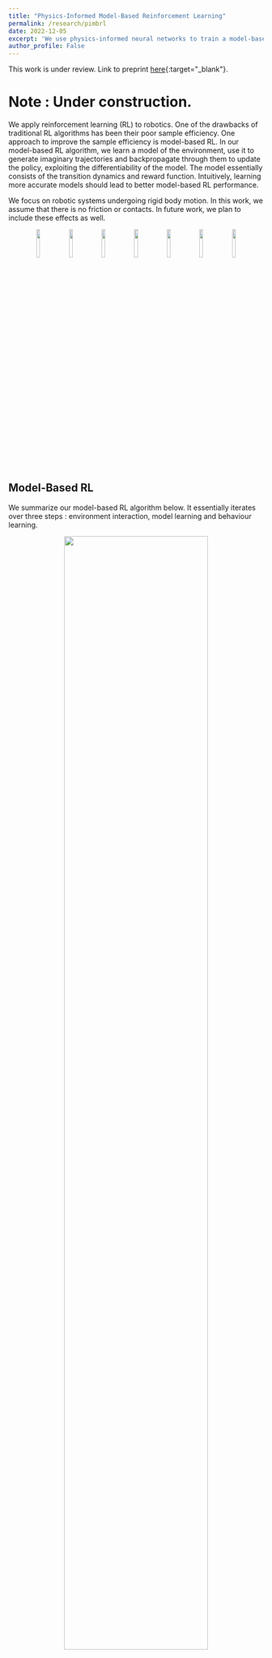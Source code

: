 ```yaml
---
title: "Physics-Informed Model-Based Reinforcement Learning"
permalink: /research/pimbrl
date: 2022-12-05
excerpt: 'We use physics-informed neural networks to train a model-based RL algorithm.'
author_profile: False
---
```

This work is under review. Link to preprint [here](https://arxiv.org/abs/2212.02179){:target="_blank"}.

# Note : Under construction.

We apply reinforcement learning (RL) to robotics. One of the drawbacks of traditional RL algorithms has been their poor sample efficiency. One approach to improve the sample efficiency is model-based RL. In our model-based RL algorithm, we learn a model of the environment, use it to generate imaginary trajectories and backpropagate through them to update the policy, exploiting the differentiability of the model. The model essentially consists of the transition dynamics and reward function. Intuitively, learning more accurate models should lead to better model-based RL performance. 

We focus on robotic systems undergoing rigid body motion. In this work, we assume that there is no friction or contacts. In future work, we plan to include these effects as well.
<p align="center">
<img src="https://adi3e08.github.io/files/research/pimbrl/reacher.jpg" width="12%"/>
<img src="https://adi3e08.github.io/files/research/pimbrl/pendulum.jpg" width="12%"/>
<img src="https://adi3e08.github.io/files/research/pimbrl/cartpole.jpg" width="12%"/>
<img src="https://adi3e08.github.io/files/research/pimbrl/cart2pole.jpg" width="12%"/>
<img src="https://adi3e08.github.io/files/research/pimbrl/acrobot.jpg" width="12%"/>
<img src="https://adi3e08.github.io/files/research/pimbrl/cart3pole.jpg" width="12%"/>
<img src="https://adi3e08.github.io/files/research/pimbrl/acro3bot.jpg" width="12%"/>
</p>

## Model-Based RL
We summarize our model-based RL algorithm below. It essentially iterates over three steps : environment interaction, model learning and behaviour learning. 
<p align="center">
<img src="https://adi3e08.github.io/files/research/pimbrl/algo.png" width="75%"/>
</p>

We discuss the model learning and behaviour learning steps in detail below. 

### Model Learning
Here, we learn the dynamics and reward models. In dynamics learning, we want to predict the next state, given the current state and action.
We model these systems using Lagrangian mechanics. Hence, the state consists of generalized coordinates $\textbf{q}$, which describe the configuration of the system, and generalized velocities $\dot{\textbf{q}}$, which are the time derivatives of $\textbf{q}$. The action is the motor torque $\boldsymbol\tau$. So, in dynamics learning, we essentially want to learn the transformation $(\textbf{q}_{t}, \dot{\textbf{q}}\_{t},\boldsymbol\tau\_{t}) \rightarrow (\textbf{q}\_{t+1}, \dot{\textbf{q}}\_{t+1})$. The most straightforward solution is to train a standard deep neural network. We refer to this approach as DNN. This is shown in the figure below.
<p align="center">
<img src="https://adi3e08.github.io/files/research/pimbrl/dnn.svg" width="15%"/>
</p>

Another approach is to utilize the structure of the underlying Lagrangian mechanics. This approach builds upon recent work such as Deep Lagrangian Networks [[1]](#1) and Lagrangian Neural Networks [[2]](#2). We detail this approach here. In Lagrangian mechanics, the Lagrangian is a scalar quantity defined as $\mathcal{L}(\textbf{q},\dot{\textbf{q}},t) = \mathcal{T}(\textbf{q}, \dot{\textbf{q}})-\mathcal{V}(\textbf{q})$, where $\mathcal{T}(\textbf{q}, \dot{\textbf{q}})$ is the kinetic energy and $\mathcal{V}(\textbf{q})$ is the potential energy. The Lagrangian equations of motion are given by, 
\\[dfrac{d}{dt}\dfrac{\partial \mathcal{L}}{\partial \dot{\textbf{q}}}-\dfrac{\partial \mathcal{L}}{\partial \textbf{q}} = \boldsymbol\tau\\] 

For systems undergoing rigid body motion, the kinetic energy is $\frac{1}{2} \, \dot{\textbf{q}}^{T} \, \textbf{M}(\textbf{q}) \, \dot{\textbf{q}}$, where $\textbf{M}(\textbf{q})$ is the mass matrix, which is symmetric and positive definite. Hence, the Lagrangian equations of motion become,
\\[
\textbf{M}(\textbf{q}) \, \ddot{\textbf{q}} + \underbrace{\frac{\partial }{\partial \textbf{q}} \bigg(\textbf{M}(\textbf{q})\, \dot{\textbf{q}} \bigg) \, \dot{\textbf{q}} - \frac{\partial }{\partial \textbf{q}} \bigg( \frac{1}{2} \, \dot{\textbf{q}}^{T} \, \textbf{M}(\textbf{q})\, \dot{\textbf{q}} \bigg)}\_{\textbf{C}(\textbf{q},\dot{\textbf{q}}) \, \dot{\textbf{q}}} + \underbrace{\frac{\partial \mathcal{V}(\textbf{q})}{\partial \textbf{q}}}\_{\textbf{G}(\textbf{q})} = \boldsymbol\tau
\\]

Here, $\textbf{C}(\textbf{q},\dot{\textbf{q}}) \, \dot{\textbf{q}}$ represents the centripetal / Coriolis forces and $\textbf{G}(\textbf{q})$ represents the conservative forces (e. g., gravity). We use one network to learn the potential energy function $\mathcal{V}(\textbf{q})$ and another network to learn a lower triangular matrix $\textbf{L}(\textbf{q})$, using which we compute the mass matrix as $\textbf{M}(\textbf{q}) = \textbf{L}(\textbf{q})\;\textbf{L}^{T}(\textbf{q})$. We then compute $\textbf{C}(\textbf{q},\dot{\textbf{q}}) \, \dot{\textbf{q}}$ and $\textbf{G}(\textbf{q})$ as shown in Equation 2. Rearranging Equation 2, we get the acceleration as $\ddot{\textbf{q}} = \textbf{M}^{-1}(\textbf{q})\,(\boldsymbol\tau - \textbf{C}(\textbf{q},\dot{\textbf{q}}) \, \dot{\textbf{q}} - \textbf{G}(\textbf{q}))$. We then numerically integrate the state derivative $(\dot{\textbf{q}}, \ddot{\textbf{q}})$ over one time step using second-order Runge-Kutta to compute the next state. We refer to this approach as LNN, short for Lagrangian Neural Network. The entire process is shown in the figure below.
<p align="center">
<img src="https://adi3e08.github.io/files/research/pimbrl/lnn.svg" width="52%"/>
</p>

In reward learning, we want to learn the reward function. In general, the reward is a function of the current state, action and the next state. In our case, the reward only depends on the next state. Hence, we train a network to map the next state to the reward.


### References
<a id="1">[1]</a>
M. Lutter, C. Ritter, and J. Peters. Deep lagrangian networks: Using physics as model prior for deep learning. In International Conference on Learning Representations (ICLR), 2019a.

<a id="2">[2]</a>
Miles Cranmer, Sam Greydanus, Stephan Hoyer, Peter Battaglia, David Spergel, and Shirley Ho. Lagrangian neural networks. In ICLR 2020 Workshop on Integration of Deep Neural Models and Differential Equations, 2020.

<a id="3">[3]</a>
Danijar Hafner, Timothy Lillicrap, Jimmy Ba, and Mohammad Norouzi. Dream to control: Learning behaviors by latent imagination. arXiv preprint arXiv:1912.01603, 2019.

<a id="4">[4]</a>
Danijar Hafner, Timothy Lillicrap, Mohammad Norouzi, and Jimmy Ba. Mastering atari with discrete world models. arXiv preprint arXiv:2010.02193, 2020.
